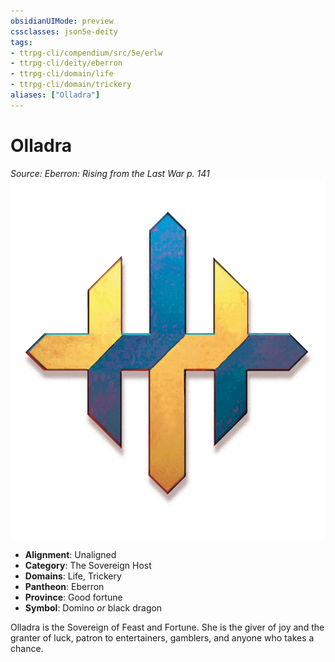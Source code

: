 ```yaml
---
obsidianUIMode: preview
cssclasses: json5e-deity
tags:
- ttrpg-cli/compendium/src/5e/erlw
- ttrpg-cli/deity/eberron
- ttrpg-cli/domain/life
- ttrpg-cli/domain/trickery
aliases: ["Olladra"]
---
```

# Olladra
*Source: Eberron: Rising from the Last War p. 141* 
![The Sovereign Host](Misc%20Files/CLI/compendium/deities/img/erlw-the-sovereign-host.webp#symbol)

- **Alignment**: Unaligned
- **Category**: The Sovereign Host
- **Domains**: Life, Trickery
- **Pantheon**: Eberron
- **Province**: Good fortune
- **Symbol**: Domino *or* black dragon

Olladra is the Sovereign of Feast and Fortune. She is the giver of joy and the granter of luck, patron to entertainers, gamblers, and anyone who takes a chance.